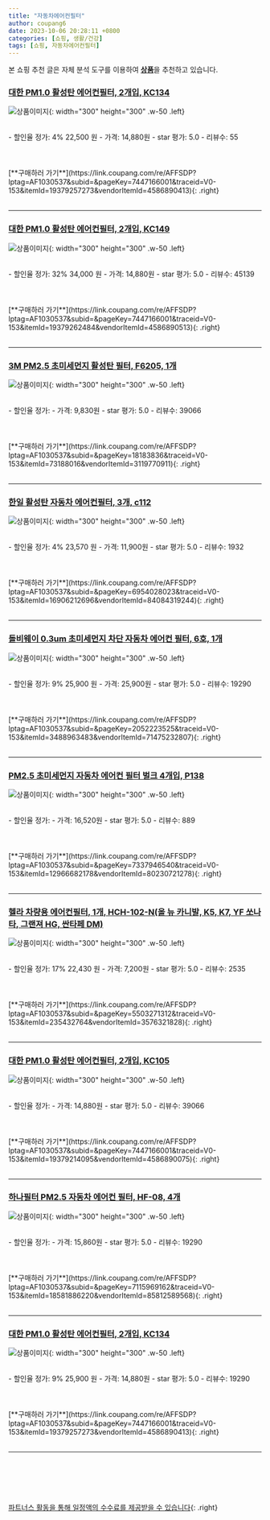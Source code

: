 ```yaml
---
title: "자동차에어컨필터"
author: coupang6
date: 2023-10-06 20:28:11 +0800
categories: [쇼핑, 생활/건강]
tags: [쇼핑, 자동차에어컨필터]
---
```


본 쇼핑 추천 글은 자체 분석 도구를 이용하여 [**상품**](https://link.coupang.com/a/bao1ui)을 추천하고 있습니다.

### [대한 PM1.0 활성탄 에어컨필터, 2개입, KC134](https://link.coupang.com/re/AFFSDP?lptag=AF1030537&subid=&pageKey=7447166001&traceid=V0-153&itemId=19379257273&vendorItemId=4586890413)

![상품이미지](https://thumbnail8.coupangcdn.com/thumbnails/remote/230x230ex/image/retail/images/2019/04/03/20/4/136d7dc4-191b-4cd6-8f89-7a426a44b070.jpg){: width="300" height="300" .w-50 .left}


<br>
- 할인율 정가: 4%  22,500   원
- 가격: 14,880원
- star 평가: 5.0
- 리뷰수: 55
<br>
<br>
<br>
<br>
[**구매하러 가기**](https://link.coupang.com/re/AFFSDP?lptag=AF1030537&subid=&pageKey=7447166001&traceid=V0-153&itemId=19379257273&vendorItemId=4586890413){: .right}
<br>
<br>

---

### [대한 PM1.0 활성탄 에어컨필터, 2개입, KC149](https://link.coupang.com/re/AFFSDP?lptag=AF1030537&subid=&pageKey=7447166001&traceid=V0-153&itemId=19379262484&vendorItemId=4586890513)

![상품이미지](https://thumbnail8.coupangcdn.com/thumbnails/remote/230x230ex/image/retail/images/2019/04/03/20/4/136d7dc4-191b-4cd6-8f89-7a426a44b070.jpg){: width="300" height="300" .w-50 .left}


<br>
- 할인율 정가: 32%  34,000   원
- 가격: 14,880원
- star 평가: 5.0
- 리뷰수: 45139
<br>
<br>
<br>
<br>
[**구매하러 가기**](https://link.coupang.com/re/AFFSDP?lptag=AF1030537&subid=&pageKey=7447166001&traceid=V0-153&itemId=19379262484&vendorItemId=4586890513){: .right}
<br>
<br>

---

### [3M PM2.5 초미세먼지 활성탄 필터, F6205, 1개](https://link.coupang.com/re/AFFSDP?lptag=AF1030537&subid=&pageKey=18183836&traceid=V0-153&itemId=73188016&vendorItemId=3119770911)

![상품이미지](https://thumbnail6.coupangcdn.com/thumbnails/remote/230x230ex/image/product/image/vendoritem/2019/01/28/3119770911/29808b7e-ebb6-4a9c-bf35-76164c03c76b.jpg){: width="300" height="300" .w-50 .left}


<br>
- 할인율 정가: 
- 가격: 9,830원
- star 평가: 5.0
- 리뷰수: 39066
<br>
<br>
<br>
<br>
[**구매하러 가기**](https://link.coupang.com/re/AFFSDP?lptag=AF1030537&subid=&pageKey=18183836&traceid=V0-153&itemId=73188016&vendorItemId=3119770911){: .right}
<br>
<br>

---

### [한일 활성탄 자동차 에어컨필터, 3개, c112](https://link.coupang.com/re/AFFSDP?lptag=AF1030537&subid=&pageKey=6954028023&traceid=V0-153&itemId=16906212696&vendorItemId=84084319244)

![상품이미지](https://thumbnail8.coupangcdn.com/thumbnails/remote/230x230ex/image/rs_quotation_api/luu2vrpz/09d507e9278e4bcfbb2062746690a3e7.jpg){: width="300" height="300" .w-50 .left}


<br>
- 할인율 정가: 4%  23,570   원
- 가격: 11,900원
- star 평가: 5.0
- 리뷰수: 1932
<br>
<br>
<br>
<br>
[**구매하러 가기**](https://link.coupang.com/re/AFFSDP?lptag=AF1030537&subid=&pageKey=6954028023&traceid=V0-153&itemId=16906212696&vendorItemId=84084319244){: .right}
<br>
<br>

---

### [돌비웨이 0.3um 초미세먼지 차단 자동차 에어컨 필터, 6호, 1개](https://link.coupang.com/re/AFFSDP?lptag=AF1030537&subid=&pageKey=2052223525&traceid=V0-153&itemId=3488963483&vendorItemId=71475232807)

![상품이미지](https://thumbnail9.coupangcdn.com/thumbnails/remote/230x230ex/image/retail/images/1815199105097703-30507f2c-b4cd-4ab5-962f-6a793c018cd6.jpg){: width="300" height="300" .w-50 .left}


<br>
- 할인율 정가: 9%  25,900   원
- 가격: 25,900원
- star 평가: 5.0
- 리뷰수: 19290
<br>
<br>
<br>
<br>
[**구매하러 가기**](https://link.coupang.com/re/AFFSDP?lptag=AF1030537&subid=&pageKey=2052223525&traceid=V0-153&itemId=3488963483&vendorItemId=71475232807){: .right}
<br>
<br>

---

### [PM2.5 초미세먼지 자동차 에어컨 필터 벌크 4개입, P138](https://link.coupang.com/re/AFFSDP?lptag=AF1030537&subid=&pageKey=7337946540&traceid=V0-153&itemId=12966682178&vendorItemId=80230721278)

![상품이미지](https://thumbnail8.coupangcdn.com/thumbnails/remote/230x230ex/image/vendor_inventory/8772/5dec59c758218de0f9476639aed44d22a74ef8071614d07d835409f57f64.jpg){: width="300" height="300" .w-50 .left}


<br>
- 할인율 정가: 
- 가격: 16,520원
- star 평가: 5.0
- 리뷰수: 889
<br>
<br>
<br>
<br>
[**구매하러 가기**](https://link.coupang.com/re/AFFSDP?lptag=AF1030537&subid=&pageKey=7337946540&traceid=V0-153&itemId=12966682178&vendorItemId=80230721278){: .right}
<br>
<br>

---

### [헬라 차량용 에어컨필터, 1개, HCH-102-N(올 뉴 카니발, K5, K7, YF 쏘나타, 그랜져 HG, 싼타페 DM)](https://link.coupang.com/re/AFFSDP?lptag=AF1030537&subid=&pageKey=5503271312&traceid=V0-153&itemId=235432764&vendorItemId=3576321828)

![상품이미지](https://thumbnail9.coupangcdn.com/thumbnails/remote/230x230ex/image/retail/images/2018/03/15/10/0/36067e8b-6c13-41b3-b641-e1029580f279.jpg){: width="300" height="300" .w-50 .left}


<br>
- 할인율 정가: 17%  22,430   원
- 가격: 7,200원
- star 평가: 5.0
- 리뷰수: 2535
<br>
<br>
<br>
<br>
[**구매하러 가기**](https://link.coupang.com/re/AFFSDP?lptag=AF1030537&subid=&pageKey=5503271312&traceid=V0-153&itemId=235432764&vendorItemId=3576321828){: .right}
<br>
<br>

---

### [대한 PM1.0 활성탄 에어컨필터, 2개입, KC105](https://link.coupang.com/re/AFFSDP?lptag=AF1030537&subid=&pageKey=7447166001&traceid=V0-153&itemId=19379214095&vendorItemId=4586890075)

![상품이미지](https://thumbnail6.coupangcdn.com/thumbnails/remote/230x230ex/image/retail/images/13711435056545-21209e94-86c9-4dc1-b7cd-f330c067b32d.jpg){: width="300" height="300" .w-50 .left}


<br>
- 할인율 정가: 
- 가격: 14,880원
- star 평가: 5.0
- 리뷰수: 39066
<br>
<br>
<br>
<br>
[**구매하러 가기**](https://link.coupang.com/re/AFFSDP?lptag=AF1030537&subid=&pageKey=7447166001&traceid=V0-153&itemId=19379214095&vendorItemId=4586890075){: .right}
<br>
<br>

---

### [하나필터 PM2.5 자동차 에어컨 필터, HF-08, 4개](https://link.coupang.com/re/AFFSDP?lptag=AF1030537&subid=&pageKey=7115969162&traceid=V0-153&itemId=18581886220&vendorItemId=85812589568)

![상품이미지](https://thumbnail8.coupangcdn.com/thumbnails/remote/230x230ex/image/retail/images/2023/04/28/13/2/06815ee7-dd12-46df-b057-c203ee72b9c6.jpg){: width="300" height="300" .w-50 .left}


<br>
- 할인율 정가: 
- 가격: 15,860원
- star 평가: 5.0
- 리뷰수: 19290
<br>
<br>
<br>
<br>
[**구매하러 가기**](https://link.coupang.com/re/AFFSDP?lptag=AF1030537&subid=&pageKey=7115969162&traceid=V0-153&itemId=18581886220&vendorItemId=85812589568){: .right}
<br>
<br>

---

### [대한 PM1.0 활성탄 에어컨필터, 2개입, KC134](https://link.coupang.com/re/AFFSDP?lptag=AF1030537&subid=&pageKey=7447166001&traceid=V0-153&itemId=19379257273&vendorItemId=4586890413)

![상품이미지](https://thumbnail8.coupangcdn.com/thumbnails/remote/230x230ex/image/retail/images/2019/04/03/20/4/136d7dc4-191b-4cd6-8f89-7a426a44b070.jpg){: width="300" height="300" .w-50 .left}


<br>
- 할인율 정가: 9%  25,900   원
- 가격: 14,880원
- star 평가: 5.0
- 리뷰수: 19290
<br>
<br>
<br>
<br>
[**구매하러 가기**](https://link.coupang.com/re/AFFSDP?lptag=AF1030537&subid=&pageKey=7447166001&traceid=V0-153&itemId=19379257273&vendorItemId=4586890413){: .right}
<br>
<br>

---
<br><br><br><br><br> [파트너스 활동을 통해 일정액의 수수료를 제공받을 수 있습니다](https://link.coupang.com/a/bao1ui){: .right}